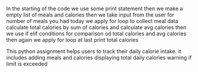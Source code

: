 In the starting of the code we use some print statement 
then we make a empty list of meals and calories
then we take input from the user for number of meals you had today
we apply for loop to collect meal data
calculate total calories by sum of calories and calculate avg calories
then we use if elif conditions for comparison od total calories and avg calories
then again we apply for loop 
at last print total calories

This python assignment helps users to track their daily calorie intake.
it includes
adding meals and calories 
displaying total daily calories
warning if limit is exceeded


